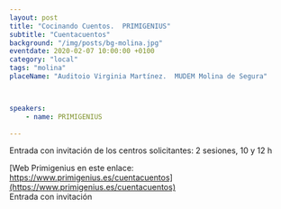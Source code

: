 ```yaml
---
layout: post
title: "Cocinando Cuentos.  PRIMIGENIUS"
subtitle: "Cuentacuentos"
background: "/img/posts/bg-molina.jpg"
eventdate: 2020-02-07 10:00:00 +0100
category: "local"
tags: "molina"
placeName: "Auditoio Virginia Martínez.  MUDEM Molina de Segura"



speakers:
    - name: PRIMIGENIUS
    
---
```


Entrada con invitación de los centros solicitantes:  2 sesiones, 10 y 12 h


[Web Primigenius en este enlace: https://www.primigenius.es/cuentacuentos](https://www.primigenius.es/cuentacuentos)  
Entrada con invitación
